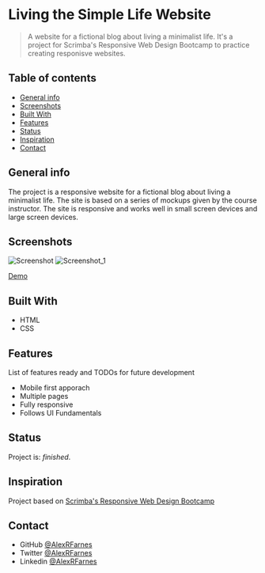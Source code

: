 # Living the Simple Life Website

> A website for a fictional blog about living a minimalist life. It's a project for Scrimba's Responsive Web Design Bootcamp to practice creating responisve websites.

## Table of contents

- [General info](#general-info)
- [Screenshots](#screenshots)
- [Built With](#built-with)
- [Features](#features)
- [Status](#status)
- [Inspiration](#inspiration)
- [Contact](#contact)

## General info

The project is a responsive website for a fictional blog about living a minimalist life. The site is based on a series of mockups given by the course instructor. The site is responsive and works well in small screen devices and large screen devices.

## Screenshots

![Screenshot](https://user-images.githubusercontent.com/57517804/114658461-6abbad00-9d24-11eb-859f-f23ddf1d52c9.png)
![Screenshot_1](https://user-images.githubusercontent.com/57517804/114658471-6d1e0700-9d24-11eb-91e3-685119b2186c.png)

[Demo](https://nostalgic-minsky-9e1623.netlify.app)

## Built With

- HTML
- CSS

## Features

List of features ready and TODOs for future development

- Mobile first apporach
- Multiple pages
- Fully responsive
- Follows UI Fundamentals

## Status

Project is: _finished_.

## Inspiration

Project based on [Scrimba's Responsive Web Design Bootcamp](https://scrimba.com)

## Contact

- GitHub [@AlexRFarnes](https://github.com/AlexRFarnes)
- Twitter [@AlexRFarnes](https://twitter.com/alexrfarnes)
- Linkedin [@AlexRFarnes](https://www.linkedin.com/in/alexrfarnes/)
